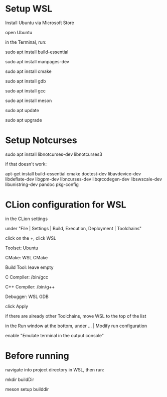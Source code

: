 # Setup WSL

Install Ubuntu via Microsoft Store

open Ubuntu

in the Terminal, run:

sudo apt install build-essential

sudo apt install manpages-dev

sudo apt install cmake

sudo apt install gdb

sudo apt install gcc

sudo apt install meson

sudo apt update

sudo apt upgrade

# Setup Notcurses

 sudo apt install libnotcurses-dev libnotcurses3

 if that doesn't work:

 apt-get install build-essential cmake doctest-dev libavdevice-dev libdeflate-dev libgpm-dev libncurses-dev libqrcodegen-dev libswscale-dev libunistring-dev pandoc pkg-config


# CLion configuration for WSL

in the CLion settings

under "File | Settings | Build, Execution, Deployment | Toolchains"

click on the +, click WSL


Toolset: Ubuntu

CMake: WSL CMake

Build Tool: leave empty

C Compiler: /bin/gcc

C++ Compiler: /bin/g++

Debugger: WSL GDB


click Apply

if there are already other Toolchains, move WSL to the top of the list


in the Run window at the bottom, under … | Modify run configuration

enable "Emulate terminal in the output console"


# Before running

navigate into project directory in WSL, then run:

mkdir buildDir

meson setup builddir

